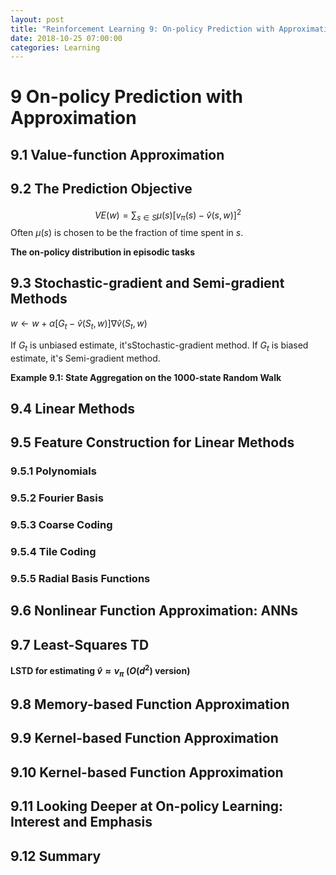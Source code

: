 ```yaml
---
layout: post
title: "Reinforcement Learning 9: On-policy Prediction with Approximation"
date: 2018-10-25 07:00:00
categories: Learning
---
```


# 9 On-policy Prediction with Approximation

## 9.1 Value-function Approximation

## 9.2 The Prediction Objective

$$
VE(w) = \sum_{s \in S} \mu(s)[v_\pi(s) - \hat{v}(s,w)]^2
$$
Often $\mu(s)$ is chosen to be the fraction of time spent in $s$.

**The on-policy distribution in episodic tasks**

## 9.3 Stochastic-gradient and Semi-gradient Methods

$w \leftarrow w + \alpha [G_t - \hat{v}(S_t, w)] \nabla \hat{v}(S_t, w)$

If $G_t$ is unbiased estimate, it'sStochastic-gradient method. If $G_t$ is biased estimate, it's Semi-gradient method.

**Example 9.1: State Aggregation on the 1000-state Random Walk**

## 9.4 Linear Methods

## 9.5 Feature Construction for Linear Methods

### 9.5.1 Polynomials

### 9.5.2 Fourier Basis

### 9.5.3 Coarse Coding

### 9.5.4 Tile Coding

### 9.5.5 Radial Basis Functions

## 9.6 Nonlinear Function Approximation: ANNs

## 9.7 Least-Squares TD

**LSTD for estimating $\hat{v} \approx v_{\pi}$ ($O(d^2)$ version)**

## 9.8 Memory-based Function Approximation

## 9.9 Kernel-based Function Approximation

## 9.10 Kernel-based Function Approximation

## 9.11 Looking Deeper at On-policy Learning: Interest and Emphasis

## 9.12 Summary





